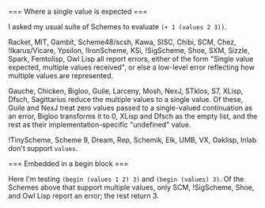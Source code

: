 === Where a single value is expected ===

I asked my usual suite of Schemes to evaluate `(+ 1 (values 2 3))`.

Racket, MIT,
Gambit, Scheme48/scsh, Kawa, SISC, Chibi, SCM, Chez, !Ikarus/Vicare, Ypsilon,
!IronScheme, KSi, !SigScheme, Shoe, SXM, Sizzle, Spark, Femtolisp, Owl Lisp
all report errors, either of the form "Single
value expected, multiple values received", or else a low-level error
reflecting how multiple values are represented.

Gauche, Chicken,
Bigloo, Guile, Larceny, Mosh, NexJ, STklos, S7, XLisp, Dfsch, Sagittarius reduce the multiple values to a
single value.  Of these, Guile and NexJ treat zero values passed to a single-valued continuation as an error, Bigloo transforms it to 0, XLisp and Dfsch as the empty list, and the rest as their implementation-specific "undefined" value.

!TinyScheme, Scheme 9, Dream, Rep, Schemik, Elk, UMB, VX, Oaklisp, Inlab don't support `values`.

=== Embedded in a begin block ===

Here I'm testing `(begin (values 1 2) 3)` and `(begin (values) 3)`.  Of the Schemes above that support multiple values, only SCM, !SigScheme, Shoe, and Owl Lisp report an error; the rest return 3.